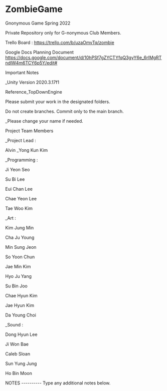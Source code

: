 # ZombieGame
Gnonymous Game Spring 2022
  
Private Repository only for G-nonymous Club Members.

Trello Board : 
https://trello.com/b/uzaOmvTq/zombie

Google Docs Planning Document
https://docs.google.com/document/d/10hPSf7gZYCTYfqQ3gyY6e_6rIMgRTndIW4m6TCY6p5Y/edit#

Important Notes

_Unity Version 2020.3.17f1

Reference_TopDownEngine



Please submit your work in the designated folders.

Do not create branches. Commit only to the main branch.
  
_Please change your name if needed.

Project Team Members

_Project Lead : 

Alvin _Yong Kun Kim

_Programming : 

Ji Yeon Seo

Su Bi Lee

Eui Chan Lee

Chae Yeon Lee

Tae Woo Kim



_Art : 

Kim Jung Min

Cha Ju Young

Min Sung Jeon

So Yoon Chun

Jae Min Kim

Hyo Ju Yang

Su Bin Joo

Chae Hyun Kim

Jae Hyun Kim

Da Young Choi



_Sound :

Dong Hyun Lee

Ji Won Bae

Caleb Sloan

Sun Yung Jung

Ho Bin Moon



NOTES
---------- Type any additional notes below.


